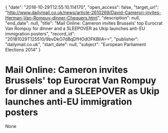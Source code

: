{
  "date": "2018-10-29T12:55:10.114170", 
  "open_access": false, 
  "target_url": "http://www.dailymail.co.uk/news/article-2610269/David-Cameron-invites-Herman-Van-Rompuy-dinner-Chequers.html", 
  "description": null, 
  "end_date": null, 
  "title": "Mail Online: Cameron invites Brussels' top Eurocrat Van Rompuy for dinner and a SLEEPOVER as Ukip launches anti-EU immigration posters", 
  "record_id": "20181029T125510/9bvDkO7dBqDfHOdOFKBIlA==", 
  "publisher": "dailymail.co.uk", 
  "start_date": null, 
  "subject": "European Parliament Elections 2014"
}

# Mail Online: Cameron invites Brussels' top Eurocrat Van Rompuy for dinner and a SLEEPOVER as Ukip launches anti-EU immigration posters

None